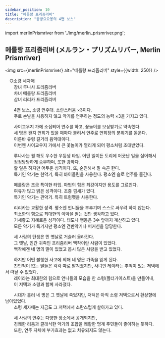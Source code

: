 ```yaml
---
sidebar_position: 10
title: "메를랑 프리즘리버"
description: "동방요요몽의 4면 보스"
---
```


import merlinPrismriver from './img/merlin_prismriver.png';

## 메를랑 프리즘리버 (メルラン・プリズムリバー, Merlin Prismriver)

<img src={merlinPrismriver} alt="메를랑 프리즘리버" style={{width: 250}} />

　○소령 세자매  
　　장녀 루나사 프리즘리버  
　　차녀 메를랑 프리즘리버  
　　삼녀 리리카 프리즘리버  
  
　　4면 보스, 소령 연주대. 소란스러움 ×3이다.  
　　주로 손발을 사용하지 않고 악기를 연주하는 정도의 능력 ×3을 가지고 있다.  
  
　　사이교우지 가에 소집되어 연주를 하고, 꽃놀이를 보상받기로 약속했다.  
　　세 명은 왠지 연회가 있을 때마다 불려서 연주로 연회장의 분위기를 돋운다.  
　　이른바 유령 길거리 음악대이다.  
　　이번엔 사이교우지 가에서 큰 꽃놀이가 열리게 되어 평소처럼 초대받았다.  
  
　　루나사는 뭘 해도 우수한 우등생 타입. 어떤 일이든 도리에 어긋난 일을 싫어해서  
　　정정당당하게 승부하며, 또한 강하다.  
　　할 일은 하지만 어두운 성격이다. 또, 순진해서 잘 속곤 한다.  
　　특기인 악기는 현악기, 특히 바이올린을 사용한다. 평소엔 솔로 연주를 즐긴다.  
  
　　메를랑은 조금 특이한 타입. 마법의 힘은 최강이지만 용도를 그르친다.  
　　여유가 많고 밝은 성격이다. 조증 낌새가 있다.  
　　특기인 악기는 관악기. 특히 트럼펫을 사용한다.  
  
　　리리카는 교활한 성격. 평소엔 언니들을 부추기며 스스로 싸우려 하지 않는다.  
　　최소한의 힘으로 최대한의 이익을 얻는 것만 생각하고 있다.  
　　기세좋고 지혜로운 성격이다. 태도나 행동은 3수 앞까지 계산하고 있다.  
　　모든 악기가 특기지만 평소엔 건반악기나 퍼커션을 담당한다.  
  
　　세 사람의 탄생은 먼 옛날로 거슬러 올라간다.  
　　그 옛날, 인간 귀족인 프리즘리버 백작이란 사람이 있었다.  
　　백작에겐 네 명의 딸이 있었고 몹시 많은 사랑을 받고 있었다.  
  
　　하지만 어떤 불행한 사고에 의해 네 명은 가족을 잃게 된다.  
　　친인척이 없는 딸들은 각각 따로 맡겨졌지만, 사녀인 레이라는 추억이 있는 저택에서 떠날 수 없었다.  
　　레이라는 최대한의 힘으로 언니들의 모습을 한 소령(폴터가이스트)을 만들어내,  
　　이 저택과 소령과 함께 사라졌다.  
  
　　시대가 흘러 네 명은 그 옛날에 죽었지만, 저택은 아직 소령 저택으로서 환상향에 남아있었다.  
　　소령 세자매는 지금도 그 저택에서 소란스럽게 살아가고 있다.  
  
　　세 사람의 연주는 다양한 장소에서 공개되지만,  
　　경쾌한 리듬과 클래식한 악기의 조합을 쾌활한 명계 주민들이 좋아하는 듯하다.  
　　또한, 연주 자체에 부가효과는 없고 치유되지도 않는다.  
  